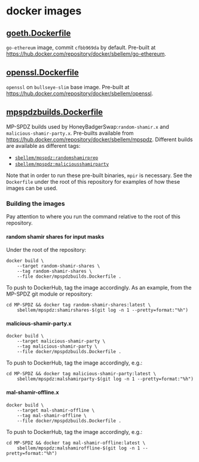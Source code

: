# docker images

## [goeth.Dockerfile](https://hub.docker.com/repository/docker/sbellem/go-ethereum)
`go-ethereum` image, commit `cfbb969da` by default. Pre-built at
https://hub.docker.com/repository/docker/sbellem/go-ethereum.

## [openssl.Dockerfile](https://hub.docker.com/repository/docker/sbellem/openssl)
`openssl` on `bullseye-slim` base image. Pre-built at
https://hub.docker.com/repository/docker/sbellem/openssl.

## [mpspdzbuilds.Dockerfile](https://hub.docker.com/repository/docker/sbellem/mpspdz)
MP-SPDZ builds used by HoneyBadgerSwap:`random-shamir.x` and
`malicious-shamir-party.x`. Pre-builts available from
https://hub.docker.com/repository/docker/sbellem/mpspdz. Different builds
are available as different tags:

* [`sbellem/mpspdz:randomshamirprep`](https://hub.docker.com/layers/sbellem/mpspdz/randomshamirshares-c77cc7ab6cc/images/sha256-9be48505316ffb810130b35c7f63ecf4988fb026c05db307e79f933161a29c75?context=explore)
* [`sbellem/mpspdz:maliciousshamirparty`](https://hub.docker.com/layers/sbellem/mpspdz/maliciousshamirparty-c77cc7ab6cc/images/sha256-c1bba9cb1c64036571b0b93ab72cbb7871aa0eccd0bea9158b40cb1079957043?context=explore)

Note that in order to run these pre-built binaries, `mpir` is necessary. See
the `Dockerfile` under the root of this repository for examples of how these
images can be used.

### Building the images
Pay attention to where you run the command relative to the root of this repository.

#### random shamir shares for input masks
Under the root of the repository:

```console
docker build \
    --target random-shamir-shares \
    --tag random-shamir-shares \
    --file docker/mpspdzbuilds.Dockerfile .
```

To push to DockerHub, tag the image accordingly. As an example, from the
MP-SPDZ git module or repository:

```console
cd MP-SPDZ && docker tag random-shamir-shares:latest \
    sbellem/mpspdz:shamirshares-$(git log -n 1 --pretty=format:"%h")
```

#### malicious-shamir-party.x

```console
docker build \
    --target malicious-shamir-party \
    --tag malicious-shamir-party \
    --file docker/mpspdzbuilds.Dockerfile .
```

To push to DockerHub, tag the image accordingly, e.g.:

```console
cd MP-SPDZ && docker tag malicious-shamir-party:latest \
    sbellem/mpspdz:malshamirparty-$(git log -n 1 --pretty=format:"%h")
```

#### mal-shamir-offline.x

```console
docker build \
    --target mal-shamir-offline \
    --tag mal-shamir-offline \
    --file docker/mpspdzbuilds.Dockerfile .
```

To push to DockerHub, tag the image accordingly, e.g.:

```console
cd MP-SPDZ && docker tag mal-shamir-offline:latest \
    sbellem/mpspdz:malshamiroffline-$(git log -n 1 --pretty=format:"%h")
```
